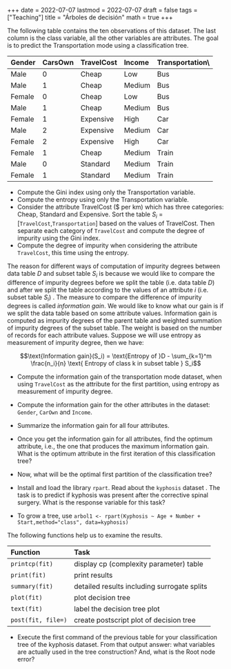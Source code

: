 +++
date      = 2022-07-07
lastmod   = 2022-07-07
draft     = false
tags      = ["Teaching"]
title     = "Árboles de decisión"
math      = true
+++

The following table contains the ten observations of this dataset. The last column is the class variable, all the other variables are attributes. The goal is to predict the Transportation mode using a classification tree.

Gender|	CarsOwn|	TravelCost|	Income|	Transportation\\
|:-------|:-------|:-------|:-------|:-------|
Male|	0|	Cheap|	Low|	Bus
Male|	1|	Cheap|	Medium|	Bus
Female| 0|	Cheap|	Low|	Bus
Male|	1|	Cheap|	Medium|	Bus
Female|	1|	Expensive|	High|	Car
Male|	2|	Expensive|	Medium|	Car
Female|	2|	Expensive|	High|	Car
Female|	1|	Cheap|	Medium|	Train
Male|	0|	Standard|	Medium|	Train
Female|	1|	Standard|	Medium |Train

* Compute the Gini index using only the Transportation variable.
* Compute the entropy using only the Transportation variable.
* Consider the attribute TravelCost ($ per km) which has three categories: Cheap, Standard and Expensive. Sort the table $S_i$ = [`TravelCost`,`Transportation`] based on the values of TravelCost. Then separate each category of `TravelCost` and compute the degree of impurity using the Gini index.
* Compute the degree of impurity when considering the attribute `TravelCost`, this time using the entropy.

The reason for different ways of computation of impurity degrees between data table $D$ and subset table $S_i$ is because we would like to compare the difference of impurity degrees before we split the table (i.e. data table $D$) and after we split the table according to the values of an attribute $i$ (i.e. subset table $S_i$) . The measure to compare the difference of impurity degrees is called *information gain*. We would like to know what our gain is if we split the data table based on some attribute values. Information gain is computed as impurity degrees of the parent table and weighted summation of impurity degrees of the subset table. The weight is based on the number of records for each attribute values. Suppose we will use entropy as measurement of impurity degree, then we have:

$$\text{Information gain}(S_i) = \text{Entropy of }D - \sum_{k=1}^m \frac{n_i}{n} \text{ Entropy of class k in subset table } S_i$$

* Compute the information gain of the transportation mode dataset, when using `TravelCost` as the attribute for the first partition, using entropy as measurement of impurity degree.

* Compute the information gain for the other attributes in the dataset: `Gender`, `CarOwn` and `Income`.
* Summarize the information gain for all four attributes.
* Once you get the information gain for all attributes, find the optimum attribute, i.e., the one that produces the maximum information gain. What is the optimum attribute in the first iteration of this classification tree?
* Now, what will be the optimal first partition of the classification tree?


* Install and load the library `rpart`. Read about the `kyphosis` dataset . The task is to predict if kyphosis was present after the corrective spinal surgery. What is the response variable for this task? 

* To grow a tree, use `arbol1 <- rpart(Kyphosis ~ Age + Number + Start,method="class", data=kyphosis)`



The following functions help us to examine the results.

|Function | Task |
|:--------|:--------|
`printcp(fit)` |display cp (complexity parameter) table|
`print(fit)`	|print results|
`summary(fit)`	|detailed results including surrogate splits|
`plot(fit)`	| plot decision tree|
`text(fit)`	| label the decision tree plot|
`post(fit, file=)`	|create postscript plot of decision tree|


* Execute the first command of the previous table for your classification tree of the kyphosis dataset. From that output answer: what variables are actually used in the tree construction? And, what is the Root node error?

